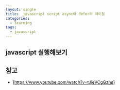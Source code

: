 ```yaml
---
layout: single
title:  javascript script async와 defer의 차이점
categories: 
  - learning
tags: 
  - javascript
---
```


## javascript 실행해보기

## 참고
- [https://www.youtube.com/watch?v=tJieVCgGzhs]